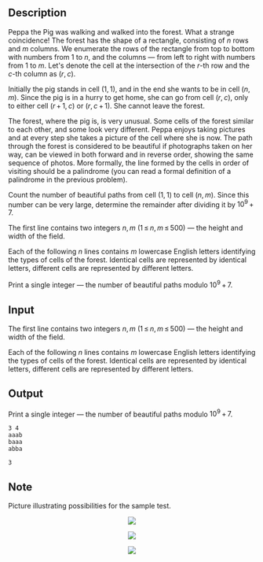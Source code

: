 ## Description

<div><p>Peppa the Pig was walking and walked into the forest. What a strange coincidence! The forest has the shape of a rectangle, consisting of <span class="tex-span"><i>n</i></span> rows and <span class="tex-span"><i>m</i></span> columns. We enumerate the rows of the rectangle from top to bottom with numbers from <span class="tex-span">1</span> to <span class="tex-span"><i>n</i></span>, and the columns — from left to right with numbers from <span class="tex-span">1</span> to <span class="tex-span"><i>m</i></span>. Let's denote the cell at the intersection of the <span class="tex-span"><i>r</i></span>-th row and the <span class="tex-span"><i>c</i></span>-th column as <span class="tex-span">(<i>r</i>, <i>c</i>)</span>.</p><p>Initially the pig stands in cell <span class="tex-span">(1, 1)</span>, and in the end she wants to be in cell <span class="tex-span">(<i>n</i>, <i>m</i>)</span>. Since the pig is in a hurry to get home, she can go from cell <span class="tex-span">(<i>r</i>, <i>c</i>)</span>, only to either cell <span class="tex-span">(<i>r</i> + 1, <i>c</i>)</span> or <span class="tex-span">(<i>r</i>, <i>c</i> + 1)</span>. She cannot leave the forest.</p><p>The forest, where the pig is, is very unusual. Some cells of the forest similar to each other, and some look very different. Peppa enjoys taking pictures and at every step she takes a picture of the cell where she is now. The path through the forest is considered to be <span class="tex-font-style-it">beautiful</span> if photographs taken on her way, can be viewed in both forward and in reverse order, showing the same sequence of photos. More formally, the line formed by the cells in order of visiting should be a <span class="tex-font-style-it">palindrome</span> (you can read a formal definition of a palindrome in the previous problem).</p><p>Count the number of beautiful paths from cell <span class="tex-span">(1, 1)</span> to cell <span class="tex-span">(<i>n</i>, <i>m</i>)</span>. Since this number can be very large, determine the remainder after dividing it by <span class="tex-span">10<sup class="upper-index">9</sup> + 7</span>.</p></div><div class="input-specification"><p>The first line contains two integers <span class="tex-span"><i>n</i>, <i>m</i></span> (<span class="tex-span">1 ≤ <i>n</i>, <i>m</i> ≤ 500</span>) — the height and width of the field.</p><p>Each of the following <span class="tex-span"><i>n</i></span> lines contains <span class="tex-span"><i>m</i></span> lowercase English letters identifying the types of cells of the forest. Identical cells are represented by identical letters, different cells are represented by different letters.</p></div><div class="output-specification"><p>Print a single integer — the number of beautiful paths modulo <span class="tex-span">10<sup class="upper-index">9</sup> + 7</span>.</p></div>

## Input

<p>The first line contains two integers <span class="tex-span"><i>n</i>, <i>m</i></span> (<span class="tex-span">1 ≤ <i>n</i>, <i>m</i> ≤ 500</span>) — the height and width of the field.</p><p>Each of the following <span class="tex-span"><i>n</i></span> lines contains <span class="tex-span"><i>m</i></span> lowercase English letters identifying the types of cells of the forest. Identical cells are represented by identical letters, different cells are represented by different letters.</p>

## Output

<p>Print a single integer — the number of beautiful paths modulo <span class="tex-span">10<sup class="upper-index">9</sup> + 7</span>.</p>





```input1
3 4
aaab
baaa
abba

```




```output1
3
```



## Note

<p>Picture illustrating possibilities for the sample test. </p><center> <img class="tex-graphics" src="file://bYYfNHEa.png" style="max-width: 100.0%;max-height: 100.0%;"> <p><img class="tex-graphics" src="file://0Np4kASV.png" style="max-width: 100.0%;max-height: 100.0%;"> </p><p><img class="tex-graphics" src="file://lkK8iXcg.png" style="max-width: 100.0%;max-height: 100.0%;"> </p></center>
